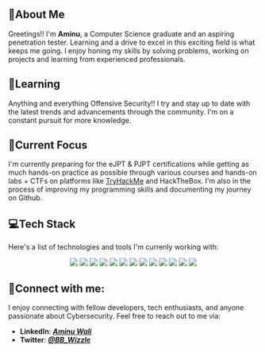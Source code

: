 ## 👾About Me

Greetings!! I'm **Aminu**, a Computer Science graduate and an aspiring penetration tester. Learning and a drive to excel in this exciting field is what keeps me going. I enjoy honing my skills by solving problems, working on projects and learning from experienced professionals.

## 🌱Learning

Anything and everything Offensive Security!! I try and stay up to date with the latest trends and advancements through the community. I'm on a constant pursuit for more knowledge.

## 🔎Current Focus

I'm currently preparing for the eJPT & PJPT certifications while getting as much hands-on practice as possible through various courses and hands-on labs + CTFs on platforms like [TryHackMe](https://tryhackme.com/p/Wizzle.OG) and HackTheBox. I'm also in the process of improving my programming skills and documenting my journey on Github.

## 💻Tech Stack

Here's a list of technologies and tools I'm currenly working with:
<p align="center">
<img src="https://img.shields.io/badge/Linux-FCC624?style=for-the-badge&logo=linux&logoColor=black">
<img src="https://img.shields.io/badge/Kali-268BEE?style=for-the-badge&logo=kalilinux&logoColor=white">
<img src="https://img.shields.io/badge/Windows-0078D6?style=for-the-badge&logo=windows&logoColor=white">
<img src="https://img.shields.io/badge/Ubuntu-E95420?style=for-the-badge&logo=ubuntu&logoColor=white">
<img src="https://img.shields.io/badge/Debian-D70A53?style=for-the-badge&logo=debian&logoColor=white">
<img src="https://img.shields.io/badge/apache-%23D42029.svg?style=for-the-badge&logo=apache&logoColor=white">
<img src="https://img.shields.io/badge/chatGPT-74aa9c?style=for-the-badge&logo=openai&logoColor=white">
<img src="https://img.shields.io/badge/markdown-%23000000.svg?style=for-the-badge&logo=markdown&logoColor=white">
<img src="https://img.shields.io/badge/python-3670A0?style=for-the-badge&logo=python&logoColor=ffdd54">
<img src="https://img.shields.io/badge/C%23-239120?style=for-the-badge&logo=c-sharp&logoColor=white">
<img src="https://img.shields.io/badge/GNU%20Bash-4EAA25?style=for-the-badge&logo=GNU%20Bash&logoColor=white">
<img src="https://img.shields.io/badge/MySQL-00000F?style=for-the-badge&logo=mysql&logoColor=white">
<img src="https://img.shields.io/badge/powershell-5391FE?style=for-the-badge&logo=powershell&logoColor=white">
</p>

## 🤳Connect with me:

I enjoy connecting with fellow developers, tech enthusiasts, and anyone passionate about Cybersecurity. Feel free to reach out to me via:

- **LinkedIn**: ***[Aminu Wali](https://www.linkedin.com/in/aminuwali)***
- **Twitter**: ***[@BB_Wizzle](https://twitter.com/bb_wizzle)***

